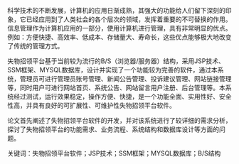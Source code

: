 科学技术的不断发展，计算机的应用日渐成熟，其强大的功能给人们留下深刻的印象，它已经应用到了人类社会的各个层次的领域，发挥着重要的不可替换的作用。信息管理作为计算机应用的一部分，使用计算机进行管理，具有非常明显的优点。例如：方便快捷、高效率、低成本、存储量大、寿命长，这些优点能够极大地改变了传统的管理方式。

失物招领平台基于当前较为流行的B/S（浏览器/服务器）结构，采用JSP技术、SSM框架、MYSQL数据库，设计并实现了一个功能较为完善的软件，通过本系统，管理员可进行管理员账号管理、新闻公告管理、投诉建议管理、网站链接管理等，同时用户可进行网站首页、系统公告、网站留言用户注册、后台管理等。本系统经过测试，运行效果稳定，操作方便、快捷，是一个功能全面、实用性好、安全性高，并具有良好的可扩展性、可维护性失物招领平台软件。

论文首先阐述了失物招领平台软件的开发，并对该系统进行了较详细的需求分析，探讨了失物招领平台的功能需求、业务流程、系统结构和数据库设计等方面的问题。

关键词：失物招领平台软件；JSP技术；SSM框架；MYSQL数据库；B/S结构
